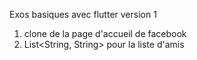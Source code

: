 Exos basiques avec flutter version 1

1. clone de la page d'accueil de facebook
2. List<String, String> pour la liste d'amis
